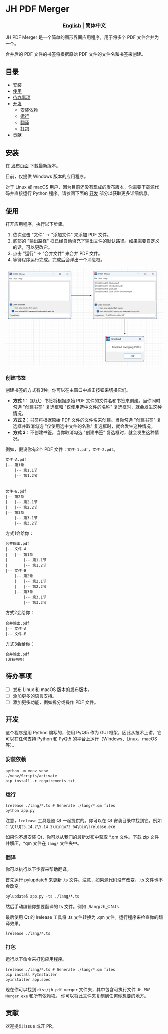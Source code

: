# JH PDF Merger

<h3 align="center"> <a href='./README.md'>English</a> | 简体中文</h3>

JH PDF Merger 是一个简单的图形界面应用程序，用于将多个 PDF 文件合并为一个。

合并后的 PDF 文件的书签将根据原始 PDF 文件的文件名和书签来创建。

## 目录

- [安装](#安装)
- [使用](#使用)
- [待办事项](#待办事项)
- [开发](#开发)
  - [安装依赖](#安装依赖)
  - [运行](#运行)
  - [翻译](#翻译)
  - [打包](#打包)
- [贡献](#贡献)

## 安装

在 [发布页面](https://github.com/qwinsi/jh-pdf-merger/releases) 下载最新版本。

目前，仅提供 Windows 版本的应用程序。

对于 Linux 或 macOS 用户，因为目前还没有现成的发布版本，你需要下载源代码并直接运行 Python 程序。请参阅下面的 [开发](#developing) 部分以获取更多详细信息。

## 使用

打开应用程序，执行以下步骤。

1. 依次点击 "文件" -> "添加文件" 来添加 PDF 文件。
2. 底部的 "输出路径" 框已经自动填充了输出文件的默认路径。如果需要自定义的话，可以更改它。
3. 点击 "运行" -> "合并文件" 来合并 PDF 文件。
4. 等待程序运行完成。完成后会弹出一个消息框。

![steps](assets/steps.png)

### 创建书签

创建书签的方式有3种。你可以在主窗口中点击按钮来切换它们。

- **方式 1**：（默认）书签将根据原始 PDF 文件的文件名和书签来创建。当你同时勾选 "创建书签" 复选框和 "仅使用选中文件的名称" 复选框时，就会发生这种情况。
- **方式 2**：书签将根据原始 PDF 文件的文件名来创建。当你勾选 "创建书签" 复选框并取消勾选 "仅使用选中文件的名称" 复选框时，就会发生这种情况。
- **方式 3**：不创建书签。当你取消勾选 "创建书签" 复选框时，就会发生这种情况。

例如，假设你有2个 PDF 文件：`文件-1.pdf`，`文件-2.pdf`。

```
文件-A.pdf
│-- 第1章
    |-- 第1.1节
    |-- 第1.2节


文件-B.pdf
|-- 第2章
|   |-- 第2.1节
|   |-- 第2.2节
|-- 第3章
    |-- 第3.1节
    |-- 第3.2节
```

方式1会给你：

```
合并输出.pdf
|-- 文件-A
|   |-- 第1章
|       |-- 第1.1节
|       |-- 第1.2节
|-- 文件-B
    |-- 第2章
    |   |-- 第2.1节
    |   |-- 第2.2节
    |-- 第3章
        |-- 第3.1节
        |-- 第3.2节
```

方式2会给你：

```
合并输出.pdf
|-- 文件-A
|-- 文件-B
```

方式3会给你：

```
合并输出.pdf
(没有书签)
```

## 待办事项

- [ ] 发布 Linux 和 macOS 版本的发布版本。
- [ ] 添加更多的语言支持。
- [ ] 添加更多功能，例如拆分或操作 PDF 文件。

## 开发

这个程序是用 Python 编写的，使用 PyQt5 作为 GUI 框架，因此从技术上讲，它可以在任何支持 Python 和 PyQt5 的平台上运行（Windows、Linux、macOS 等）。

### 安装依赖

```shell
python -m venv venv
./venv/Scripts/activate
pip install -r requirements.txt
```
### 运行

```shell
lrelease ./lang/*.ts # Generate ./lang/*.qm files
python app.py
```

注意，`lrelease` 工具是随 Qt 一起提供的。你可以在 Qt 安装目录中找到它。例如 `C:\Qt\Qt5.14.2\5.14.2\mingw73_64\bin\lrelease.exe`

如果你不想安装 Qt，你可以从我们的最新发布中获取 *.qm 文件。下载 zip 文件并解压，*qm 文件在 `lang/` 文件夹中。


### 翻译

你可以执行以下步骤来帮助翻译。

首先运行 pylupdate5 来更新 .ts 文件。注意，如果源代码没有改变，.ts 文件也不会改变。

```shell
pylupdate5 app.py -ts ./lang/*.ts
```
然后手动编辑你想要翻译的 ts 文件。例如 ./lang/zh_CN.ts

最后使用 Qt 的 lrelease 工具将 .ts 文件转换为 .qm 文件。运行程序来检查你的翻译效果。

```shell
lrelease ./lang/*.ts
```

### 打包

运行以下命令来打包应用程序。

```shell
lrelease ./lang/*.ts # Generate ./lang/*.qm files
pip install PyInstaller
pyinstaller app.spec
```
现在你可以找到 `dist/jh_pdf_merger` 文件夹，其中包含可执行文件 `JH PDF Merger.exe` 和所有依赖项。
你可以将此文件夹复制到任何你想要的地方。

## 贡献

欢迎提出 issue 或开 PR。
